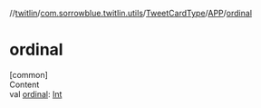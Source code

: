 //[twitlin](../../../index.md)/[com.sorrowblue.twitlin.utils](../../index.md)/[TweetCardType](../index.md)/[APP](index.md)/[ordinal](ordinal.md)



# ordinal  
[common]  
Content  
val [ordinal](ordinal.md): [Int](https://kotlinlang.org/api/latest/jvm/stdlib/kotlin/-int/index.html)  



